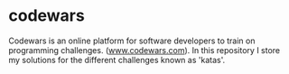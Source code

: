 # codewars

Codewars is an online platform for software developers to train on programming challenges.
(www.codewars.com).
In this repository I store my solutions for the different challenges known as 'katas'.
